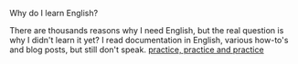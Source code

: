 Why do I learn English?

There are thousands reasons why I need English, but the real question 
is why I didn't learn it yet? I read documentation in English, various how-to's 
and blog posts, but still don't speak. 
[practice, practice and practice](https://pbs.twimg.com/media/DRqKvl1W0AAdlqq.jpg)
